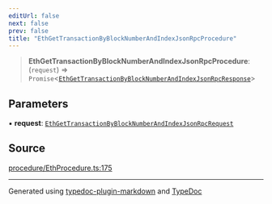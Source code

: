 ```yaml
---
editUrl: false
next: false
prev: false
title: "EthGetTransactionByBlockNumberAndIndexJsonRpcProcedure"
---
```


> **EthGetTransactionByBlockNumberAndIndexJsonRpcProcedure**: (`request`) => `Promise`\<[`EthGetTransactionByBlockNumberAndIndexJsonRpcResponse`](/generated/tevm/procedures-types/type-aliases/ethgettransactionbyblocknumberandindexjsonrpcresponse/)\>

## Parameters

▪ **request**: [`EthGetTransactionByBlockNumberAndIndexJsonRpcRequest`](/generated/tevm/procedures-types/type-aliases/ethgettransactionbyblocknumberandindexjsonrpcrequest/)

## Source

[procedure/EthProcedure.ts:175](https://github.com/evmts/tevm-monorepo/blob/main/packages/procedures-spec/src/procedure/EthProcedure.ts#L175)

***
Generated using [typedoc-plugin-markdown](https://www.npmjs.com/package/typedoc-plugin-markdown) and [TypeDoc](https://typedoc.org/)
